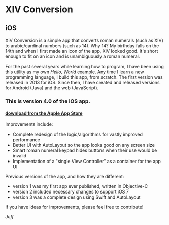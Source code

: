 # XIV Conversion
## iOS

XIV Conversion is a simple app that converts roman numerals (such as XIV) to arabic/cardinal numbers (such as 14).  Why 14?  My birthday falls on the 14th and when I first made an icon of the app, XIV looked good.  It's short enough to fit on an icon and is unambiguously a roman numeral.

For the past several years while learning how to program, I have been using this utility as my own *Hello, World* example.  Any time I learn a new programming language, I build this app, from scratch.  The first version was released in 2013 for iOS.  Since then, I have created and released versions for Android (Java) and the web (JavaScript).

### This is version 4.0 of the iOS app.  
#### [download from the Apple App Store](https://geo.itunes.apple.com/us/app/xiv-conversion/id630153400?mt=8)
Improvements include:
- Complete redesign of the logic/algorithms for vastly improved performance
- Better UI with AutoLayout so the app looks good on any screen size
- Smart roman numeral keypad hides buttons when their use would be invalid
- Implementation of a "single View Controller" as a container for the app UI

Previous versions of the app, and how they are different:
- version 1 was my first app ever published, written in Objective-C
- version 2 included necessary changes to support iOS 7
- version 3 was a complete design using Swift and AutoLayout

If you have ideas for improvements, please feel free to contribute!

*Jeff*
